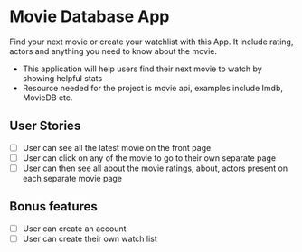 # Movie Database App

Find your next movie or create your watchlist with this App. It include rating, actors and anything you need to know about the movie.

- This application will help users find their next movie to watch by showing helpful stats
- Resource needed for the project is movie api, examples include Imdb, MovieDB etc.

## User Stories

- [ ] User can see all the latest movie on the front page
- [ ] User can click on any of the movie to go to their own separate page
- [ ] User can then see all about the movie ratings, about, actors present on each separate movie page

## Bonus features

- [ ] User can create an account
- [ ] User can create their own watch list

